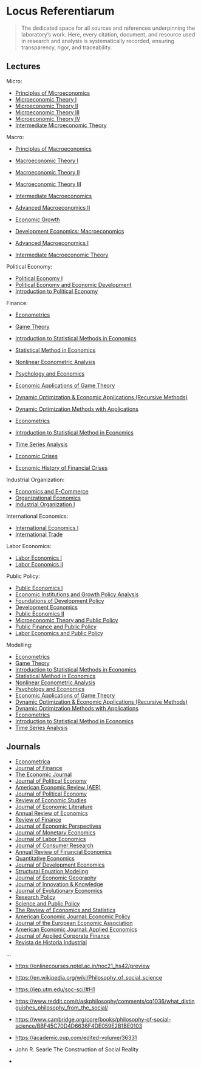 # Locus Referentiarum

> The dedicated space for all sources and references underpinning the laboratory’s work.
Here, every citation, document, and resource used in research and analysis is systematically recorded, ensuring transparency, rigor, and traceability.

## Lectures

Micro:

- [Principles of Microeconomics](https://ocw.mit.edu/courses/14-01sc-principles-of-microeconomics-fall-2011/)
- [Microeconomic Theory I](https://ocw.mit.edu/courses/14-121-microeconomic-theory-i-fall-2015/)
- [Microeconomic Theory II](https://ocw.mit.edu/courses/14-122-microeconomic-theory-ii-fall-2002/)
- [Microeconomic Theory III](https://ocw.mit.edu/courses/14-123-microeconomic-theory-iii-spring-2015/)
- [Microeconomic Theory IV](https://ocw.mit.edu/courses/14-124-microeconomic-theory-iv-spring-2017/)
- [Intermediate Microeconomic Theory](https://ocw.mit.edu/courses/14-04-intermediate-microeconomic-theory-fall-2020/)


Macro:

- [Principles of Macroeconomics](https://ocw.mit.edu/courses/14-02-principles-of-macroeconomics-spring-2023/)
- [Macroeconomic Theory I](https://ocw.mit.edu/courses/14-451-macroeconomic-theory-i-spring-2007/)
- [Macroeconomic Theory II](https://ocw.mit.edu/courses/14-452-macroeconomic-theory-ii-spring-2007/)
- [Macroeconomic Theory III](https://ocw.mit.edu/courses/14-453-macroeconomic-theory-iii-fall-2006/)
- [Intermediate Macroeconomics](https://ocw.mit.edu/courses/14-05-intermediate-macroeconomics-spring-2013/)
- [Advanced Macroeconomics II](https://ocw.mit.edu/courses/14-462-advanced-macroeconomics-ii-spring-2007/)

- [Economic Growth](https://ocw.mit.edu/courses/14-452-economic-growth-fall-2016/)
- [Development Economics: Macroeconomics](https://ocw.mit.edu/courses/14-772-development-economics-macroeconomics-spring-2013/)
- [Advanced Macroeconomics I](https://ocw.mit.edu/courses/14-461-advanced-macroeconomics-i-fall-2012/)
- [Intermediate Macroeconomic Theory](https://ocw.mit.edu/courses/14-06-intermediate-macroeconomic-theory-spring-2004/)

Political Economy:

- [Political Economy I](https://ocw.mit.edu/courses/17-100j-political-economy-i-spring-2016/)
- [Political Economy and Economic Development](https://ocw.mit.edu/courses/14-75-political-economy-and-economic-development-fall-2012/)
- [Introduction to Political Economy](https://ocw.mit.edu/courses/14-770-introduction-to-political-economy-fall-2017/)

Finance:


- [Econometrics](https://ocw.mit.edu/courses/14-32-econometrics-spring-2007/)
- [Game Theory](https://ocw.mit.edu/courses/14-126-game-theory-spring-2016/)
- [Introduction to Statistical Methods in Economics](https://ocw.mit.edu/courses/14-30-introduction-to-statistical-methods-in-economics-spring-2009/)
- [Statistical Method in Economics](https://ocw.mit.edu/courses/14-381-statistical-method-in-economics-fall-2018/)
- [Nonlinear Econometric Analysis](https://ocw.mit.edu/courses/14-385-nonlinear-econometric-analysis-fall-2007/)
- [Psychology and Economics](https://ocw.mit.edu/courses/14-13-psychology-and-economics-spring-2020/)
- [Economic Applications of Game Theory](https://ocw.mit.edu/courses/14-12-economic-applications-of-game-theory-fall-2012/)
- [Dynamic Optimization & Economic Applications (Recursive Methods)](https://ocw.mit.edu/courses/14-128-dynamic-optimization-economic-applications-recursive-methods-spring-2003/)
- [Dynamic Optimization Methods with Applications](https://ocw.mit.edu/courses/14-451-dynamic-optimization-methods-with-applications-fall-2009/)
- [Econometrics](https://ocw.mit.edu/courses/14-382-econometrics-spring-2017/)
- [Introduction to Statistical Method in Economics](https://ocw.mit.edu/courses/14-30-introduction-to-statistical-method-in-economics-spring-2006/)
- [Time Series Analysis](https://ocw.mit.edu/courses/14-384-time-series-analysis-fall-2013/)

- [Economic Crises](https://ocw.mit.edu/courses/14-454-economic-crises-spring-2011/)
- [Economic History of Financial Crises](https://ocw.mit.edu/courses/14-71-economic-history-of-financial-crises-fall-2009/)

Industrial Organization:

- [Economics and E-Commerce](https://ocw.mit.edu/courses/14-27-economics-and-e-commerce-fall-2014/)
- [Organizational Economics](https://ocw.mit.edu/courses/14-282-organizational-economics-spring-2009/)
- [Industrial Organization I](https://ocw.mit.edu/courses/14-271-industrial-organization-i-fall-2022/)

International Economics:

- [International Economics I](https://ocw.mit.edu/courses/14-581-international-economics-i-spring-2013/)
- [International Trade](https://ocw.mit.edu/courses/14-54-international-trade-fall-2016/)

Labor Economics:

- [Labor Economics I](https://ocw.mit.edu/courses/14-661-labor-economics-i-fall-2017/)
- [Labor Economics II](https://ocw.mit.edu/courses/14-662-labor-economics-ii-spring-2015/)

Public Policy:

- [Public Economics I](https://ocw.mit.edu/courses/14-471-public-economics-i-fall-2012/)
- [Economic Institutions and Growth Policy Analysis](https://ocw.mit.edu/courses/11-486j-economic-institutions-and-growth-policy-analysis-fall-2005/)
- [Foundations of Development Policy](https://ocw.mit.edu/courses/14-74-foundations-of-development-policy-spring-2009/)
- [Development Economics](https://ocw.mit.edu/courses/14-771-development-economics-fall-2021/)
- [Public Economics II](https://ocw.mit.edu/courses/14-472-public-economics-ii-spring-2004/)
- [Microeconomic Theory and Public Policy](https://ocw.mit.edu/courses/14-03-microeconomic-theory-and-public-policy-fall-2016/)
- [Public Finance and Public Policy](https://ocw.mit.edu/courses/14-41-public-finance-and-public-policy-fall-2010/)
- [Labor Economics and Public Policy](https://ocw.mit.edu/courses/14-64-labor-economics-and-public-policy-fall-2009/)

Modelling:

- [Econometrics](https://ocw.mit.edu/courses/14-32-econometrics-spring-2007/)
- [Game Theory](https://ocw.mit.edu/courses/14-126-game-theory-spring-2016/)
- [Introduction to Statistical Methods in Economics](https://ocw.mit.edu/courses/14-30-introduction-to-statistical-methods-in-economics-spring-2009/)
- [Statistical Method in Economics](https://ocw.mit.edu/courses/14-381-statistical-method-in-economics-fall-2018/)
- [Nonlinear Econometric Analysis](https://ocw.mit.edu/courses/14-385-nonlinear-econometric-analysis-fall-2007/)
- [Psychology and Economics](https://ocw.mit.edu/courses/14-13-psychology-and-economics-spring-2020/)
- [Economic Applications of Game Theory](https://ocw.mit.edu/courses/14-12-economic-applications-of-game-theory-fall-2012/)
- [Dynamic Optimization & Economic Applications (Recursive Methods)](https://ocw.mit.edu/courses/14-128-dynamic-optimization-economic-applications-recursive-methods-spring-2003/)
- [Dynamic Optimization Methods with Applications](https://ocw.mit.edu/courses/14-451-dynamic-optimization-methods-with-applications-fall-2009/)
- [Econometrics](https://ocw.mit.edu/courses/14-382-econometrics-spring-2017/)
- [Introduction to Statistical Method in Economics](https://ocw.mit.edu/courses/14-30-introduction-to-statistical-method-in-economics-spring-2006/)
- [Time Series Analysis](https://ocw.mit.edu/courses/14-384-time-series-analysis-fall-2013/)

## Journals

- [Econometrica](https://onlinelibrary.wiley.com/journal/14680262)
- [Journal of Finance](https://afajof.org/)
- [The Economic Journal](https://academic.oup.com/ej)
- [Journal of Political Economy](https://www.journals.uchicago.edu/toc/jpe/current)
- [American Economic Review (AER)](https://www.aeaweb.org/journals/AER)
- [Journal of Political Economy](https://www.journals.uchicago.edu/toc/jpe/current)
- [Review of Economic Studies](https://academic.oup.com/restud?login=false)
- [Journal of Economic Literature](https://www.aeaweb.org/journals/jel)
- [Annual Review of Economics](https://www.annualreviews.org/content/journals/economics)
- [Review of Finance](https://academic.oup.com/rof/pages/General_Instructions)
- [Journal of Economic Perspectives](https://www.aeaweb.org/journals/jep/submissions)
- [Journal of Monetary Economics](https://www.sciencedirect.com/journal/journal-of-monetary-economics)
- [Journal of Labor Economics](https://www.journals.uchicago.edu/toc/jole/current)
- [Journal of Consumer Research](https://consumerresearcher.com/)
- [Annual Review of Financial Economics](https://www.annualreviews.org/content/journals/financial)
- [Quantitative Economics](http://qeconomics.org/ojs/index.php/qe/issue/current)
- [Journal of Development Economics](https://www.sciencedirect.com/journal/journal-of-development-economics)
- [Structural Equation Modeling](https://www.tandfonline.com/toc/hsem20/current)
- [Journal of Economic Geography](https://academic.oup.com/joeg)
- [Journal of Innovation & Knowledge](https://www.sciencedirect.com/journal/journal-of-innovation-and-knowledge)
- [Journal of Evolutionary Economics](https://link.springer.com/journal/191)
- [Research Policy](https://www.sciencedirect.com/journal/research-policy)
- [Science and Public Policy](https://academic.oup.com/spp)
- [The Review of Economics and Statistics](https://direct.mit.edu/rest)
- [American Economic Journal: Economic Policy](https://www.aeaweb.org/journals/pol)
- [Journal of the European Economic Association](https://www.eeassoc.org/index.php?site=JEEA&page=42)
- [American Economic Journal: Applied Economics](https://www.aeaweb.org/journals/app)
- [Journal of Applied Corporate Finance](https://onlinelibrary.wiley.com/journal/17456622)
- [Revista de Historia Industrial](https://raco.cat/index.php/HistoriaIndustrial/index)


...

- https://onlinecourses.nptel.ac.in/noc21_hs42/preview

- https://en.wikipedia.org/wiki/Philosophy_of_social_science

- https://iep.utm.edu/soc-sci/#H1

- https://www.reddit.com/r/askphilosophy/comments/cq1036/what_distinguishes_philosophy_from_the_social/

- https://www.cambridge.org/core/books/philosophy-of-social-science/BBF45C70D4D6636F4DE059E2B1BE0103

- https://academic.oup.com/edited-volume/36331

- John R. Searle The Construction of Social Reality

- 